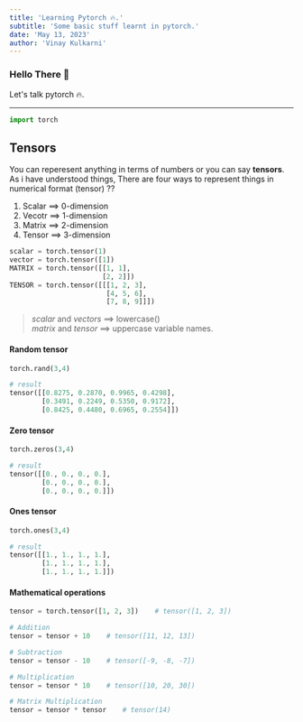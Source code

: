 ```yaml
---
title: 'Learning Pytorch 🔥.'
subtitle: 'Some basic stuff learnt in pytorch.'
date: 'May 13, 2023'
author: 'Vinay Kulkarni'
---
```


### Hello There 🐼

Let's talk pytorch 🔥.

---

```python
import torch
```

## Tensors

You can reperesent anything in terms of numbers or you can say **tensors**. As i have understood things, There are four ways to represent things in numerical format (tensor) ??

1. Scalar ==> 0-dimension
2. Vecotr ==> 1-dimension
3. Matrix ==> 2-dimension
4. Tensor ==> 3-dimension

```python
scalar = torch.tensor(1)
vector = torch.tensor([1])
MATRIX = torch.tensor([[1, 1],
                       [2, 2]])
TENSOR = torch.tensor([[[1, 2, 3],
                        [4, 5, 6],
                        [7, 8, 9]]])
```

> _scalar_ and _vectors_ ==> lowercase() <br/> _matrix_ and _tensor_ ==> uppercase variable names.

#### **Random tensor**

```python
torch.rand(3,4)

# result
tensor([[0.8275, 0.2870, 0.9965, 0.4298],
        [0.3491, 0.2249, 0.5350, 0.9172],
        [0.8425, 0.4480, 0.6965, 0.2554]])
```

#### **Zero tensor**

```python
torch.zeros(3,4)

# result
tensor([[0., 0., 0., 0.],
        [0., 0., 0., 0.],
        [0., 0., 0., 0.]])
```

#### **Ones tensor**

```python
torch.ones(3,4)

# result
tensor([[1., 1., 1., 1.],
        [1., 1., 1., 1.],
        [1., 1., 1., 1.]])
```

#### **Mathematical operations**

```python
tensor = torch.tensor([1, 2, 3])    # tensor([1, 2, 3])

# Addition
tensor = tensor + 10    # tensor([11, 12, 13])

# Subtraction
tensor = tensor - 10    # tensor([-9, -8, -7])

# Multiplication
tensor = tensor * 10    # tensor([10, 20, 30])

# Matrix Multiplication
tensor = tensor * tensor    # tensor(14)
```